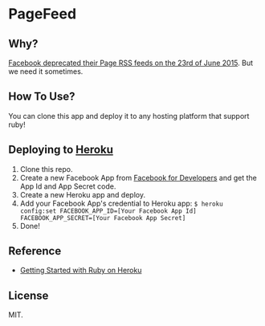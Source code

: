 PageFeed
==

Why?
--
[Facebook deprecated their Page RSS feeds on the 23rd of June 2015](https://developers.facebook.com/docs/apps/changelog#v2_3_90_day_deprecations).
But we need it sometimes. 

How To Use?
--
You can clone this app and deploy it to any hosting platform that support ruby!

Deploying to [Heroku](https://www.heroku.com)
--

1. Clone this repo.
2. Create a new Facebook App from [Facebook for Developers](https://developers.facebook.com/apps) and get the App Id and App Secret code.
3. Create a new Heroku app and deploy.
4. Add your Facebook App's credential to Heroku app: `$ heroku config:set FACEBOOK_APP_ID=[Your Facebook App Id] FACEBOOK_APP_SECRET=[Your Facebook App Secret]`
5. Done!

Reference
--

* [Getting Started with Ruby on Heroku](https://devcenter.heroku.com/articles/getting-started-with-ruby-o)

License
--

MIT.
